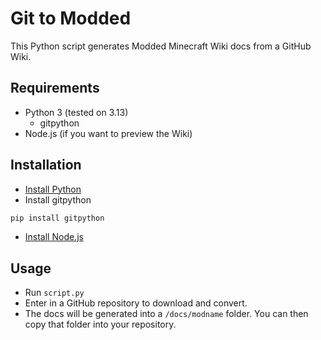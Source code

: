 # Git to Modded

This Python script generates Modded Minecraft Wiki docs from a GitHub Wiki.

## Requirements
- Python 3 (tested on 3.13)
    - gitpython
- Node.js (if you want to preview the Wiki)

## Installation

- [Install Python](https://www.python.org/downloads/)
- Install gitpython
```bash
pip install gitpython
```
- [Install Node.js](https://nodejs.org/en/download)

## Usage
- Run `script.py`
- Enter in a GitHub repository to download and convert.
- The docs will be generated into a `/docs/modname` folder. You can then copy that folder into your repository.
